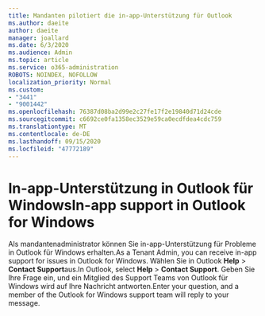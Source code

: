 ```yaml
---
title: Mandanten pilotiert die in-app-Unterstützung für Outlook
ms.author: daeite
author: daeite
manager: joallard
ms.date: 6/3/2020
ms.audience: Admin
ms.topic: article
ms.service: o365-administration
ROBOTS: NOINDEX, NOFOLLOW
localization_priority: Normal
ms.custom:
- "3441"
- "9001442"
ms.openlocfilehash: 76387d08ba2d99e2c27fe17f2e19840d71d24cde
ms.sourcegitcommit: c6692ce0fa1358ec3529e59ca0ecdfdea4cdc759
ms.translationtype: MT
ms.contentlocale: de-DE
ms.lasthandoff: 09/15/2020
ms.locfileid: "47772189"
---
```

# <a name="in-app-support-in-outlook-for-windows"></a><span data-ttu-id="b1f19-102">In-app-Unterstützung in Outlook für Windows</span><span class="sxs-lookup"><span data-stu-id="b1f19-102">In-app support in Outlook for Windows</span></span>

<span data-ttu-id="b1f19-103">Als mandantenadministrator können Sie in-app-Unterstützung für Probleme in Outlook für Windows erhalten.</span><span class="sxs-lookup"><span data-stu-id="b1f19-103">As a Tenant Admin, you can receive in-app support for issues in Outlook for Windows.</span></span> <span data-ttu-id="b1f19-104">Wählen Sie in Outlook **Help**  >  **Contact Support**aus.</span><span class="sxs-lookup"><span data-stu-id="b1f19-104">In Outlook, select **Help** > **Contact Support**.</span></span> <span data-ttu-id="b1f19-105">Geben Sie Ihre Frage ein, und ein Mitglied des Support Teams von Outlook für Windows wird auf Ihre Nachricht antworten.</span><span class="sxs-lookup"><span data-stu-id="b1f19-105">Enter your question, and a member of the Outlook for Windows support team will reply to your message.</span></span>